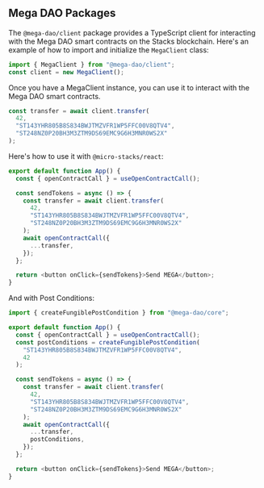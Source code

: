 ## Mega DAO Packages

The `@mega-dao/client` package provides a TypeScript client for interacting with the Mega DAO smart contracts on the Stacks blockchain. Here's an example of how to import and initialize the `MegaClient` class:

```typescript
import { MegaClient } from "@mega-dao/client";
const client = new MegaClient();
```

Once you have a ﻿MegaClient instance, you can use it to interact with the Mega DAO smart contracts.

```typescript
const transfer = await client.transfer(
  42,
  "ST143YHR805B8S834BWJTMZVFR1WP5FFC00V8QTV4",
  "ST248NZ0P20BH3M3ZTM9DS69EMC9G6H3MNR0WS2X"
);
```

Here's how to use it with `@micro-stacks/react`:

```typescript
export default function App() {
  const { openContractCall } = useOpenContractCall();

  const sendTokens = async () => {
    const transfer = await client.transfer(
      42,
      "ST143YHR805B8S834BWJTMZVFR1WP5FFC00V8QTV4",
      "ST248NZ0P20BH3M3ZTM9DS69EMC9G6H3MNR0WS2X"
    );
    await openContractCall({
      ...transfer,
    });
  };

  return <button onClick={sendTokens}>Send MEGA</button>;
}
```

And with Post Conditions:

```typescript
import { createFungiblePostCondition } from "@mega-dao/core";

export default function App() {
  const { openContractCall } = useOpenContractCall();
  const postConditions = createFungiblePostCondition(
    "ST143YHR805B8S834BWJTMZVFR1WP5FFC00V8QTV4",
    42
  );

  const sendTokens = async () => {
    const transfer = await client.transfer(
      42,
      "ST143YHR805B8S834BWJTMZVFR1WP5FFC00V8QTV4",
      "ST248NZ0P20BH3M3ZTM9DS69EMC9G6H3MNR0WS2X"
    );
    await openContractCall({
      ...transfer,
      postConditions,
    });
  };

  return <button onClick={sendTokens}>Send MEGA</button>;
}
```
